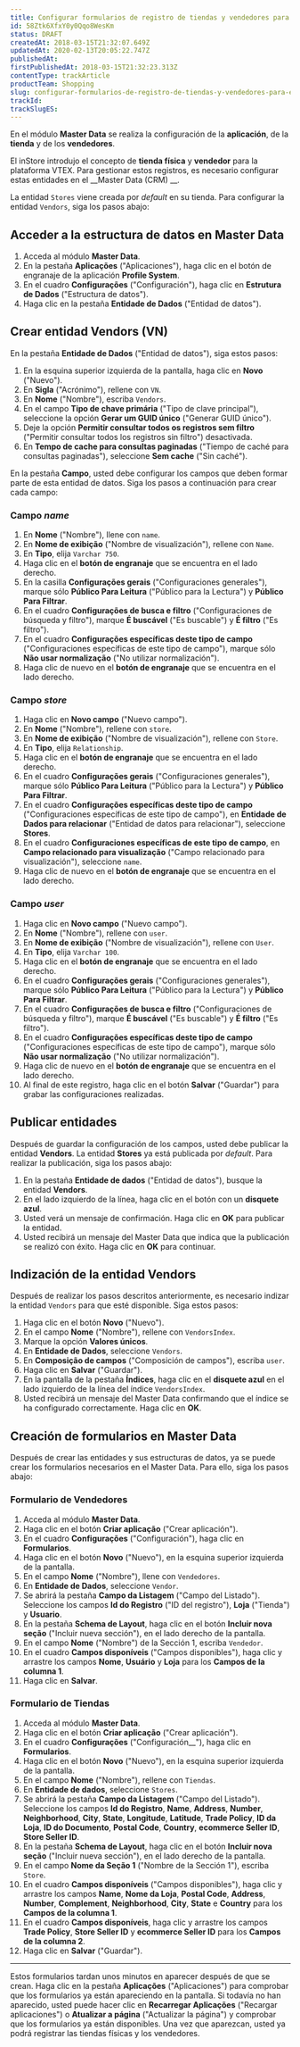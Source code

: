 ```yaml
---
title: Configurar formularios de registro de tiendas y vendedores para el inStore
id: 58Ztk6XfxY0y0Qqo8WesKm
status: DRAFT
createdAt: 2018-03-15T21:32:07.649Z
updatedAt: 2020-02-13T20:05:22.747Z
publishedAt: 
firstPublishedAt: 2018-03-15T21:32:23.313Z
contentType: trackArticle
productTeam: Shopping
slug: configurar-formularios-de-registro-de-tiendas-y-vendedores-para-el-instore
trackId: 
trackSlugES: 
---
```


En el módulo __Master Data__ se realiza la configuración de la __aplicación__, de la __tienda__ y de los __vendedores__.

El inStore introdujo el concepto de __tienda física__ y __vendedor__ para la plataforma VTEX. Para gestionar estos registros, es necesario configurar estas entidades en el __Master Data (CRM) __.

La entidad `Stores` viene creada por *default* en su tienda. Para configurar la entidad `Vendors`, siga los pasos abajo:

## Acceder a la estructura de datos en Master Data

1. Acceda al módulo __Master Data__.
2. En la pestaña __Aplicações__ ("Aplicaciones"), haga clic en el botón de engranaje de la aplicación __Profile System__.
3. En el cuadro __Configurações__ ("Configuración"), haga clic en __Estrutura de Dados__ ("Estructura de datos").
4. Haga clic en la pestaña __Entidade de Dados__ ("Entidad de datos").

## Crear entidad Vendors (VN)

En la pestaña __Entidade de Dados__ ("Entidad de datos"), siga estos pasos:

1. En la esquina superior izquierda de la pantalla, haga clic en __Novo__ ("Nuevo").
2. En __Sigla__ ("Acrónimo"), rellene con `VN`.
3. En __Nome__ ("Nombre"), escriba `Vendors`.
4. En el campo __Tipo de chave primária__ ("Tipo de clave principal"), seleccione la opción __Gerar um GUID único__ ("Generar GUID único").
5. Deje la opción __Permitir consultar todos os registros sem filtro__ ("Permitir consultar todos los registros sin filtro") desactivada.
6. En __Tempo de cache para consultas paginadas__ ("Tiempo de caché para consultas paginadas"), seleccione __Sem cache__ ("Sin caché").

En la pestaña __Campo__, usted debe configurar los campos que deben formar parte de esta entidad de datos. Siga los pasos a continuación para crear cada campo:

### Campo *name*

1. En __Nome__ ("Nombre"), llene con `name`.
2. En __Nome de exibição__ ("Nombre de visualización"), rellene con `Name`.
3. En __Tipo__, elija `Varchar 750`.
4. Haga clic en el __botón de engranaje__ que se encuentra en el lado derecho.
5. En la casilla __Configurações gerais__ ("Configuraciones generales"), marque sólo __Público Para Leitura__ ("Público para la Lectura") y __Público Para Filtrar__.
6. En el cuadro __Configurações de busca e filtro__ ("Configuraciones de búsqueda y filtro"), marque __É buscável__ ("Es buscable") y __É filtro__ ("Es filtro").
7. En el cuadro __Configurações específicas deste tipo de campo__ ("Configuraciones específicas de este tipo de campo"), marque sólo __Não usar normalização__ ("No utilizar normalización").
8. Haga clic de nuevo en el __botón de engranaje__ que se encuentra en el lado derecho.

### Campo *store*

1. Haga clic en __Novo campo__ ("Nuevo campo").
2. En __Nome__ ("Nombre"), rellene con `store`.
3. En __Nome de exibição__ ("Nombre de visualización"), rellene con `Store`.
4. En __Tipo__, elija `Relationship`.
5. Haga clic en el __botón de engranaje__ que se encuentra en el lado derecho.
6. En el cuadro __Configurações gerais__ ("Configuraciones generales"), marque sólo __Público Para Leitura__ ("Público para la Lectura") y __Público Para Filtrar__.
7. En el cuadro __Configurações específicas deste tipo de campo__ ("Configuraciones específicas de este tipo de campo"), en __Entidade de Dados para relacionar__ ("Entidad de datos para relacionar"), seleccione __Stores__.
8. En el cuadro __Configuraciones específicas de este tipo de campo__, en __Campo relacionado para visualização__ ("Campo relacionado para visualización"), seleccione `name`.
9. Haga clic de nuevo en el __botón de engranaje__ que se encuentra en el lado derecho.

### Campo *user*

1. Haga clic en __Novo campo__ ("Nuevo campo").
2. En __Nome__ ("Nombre"), rellene con `user`.
3. En __Nome de exibição__ ("Nombre de visualización"), rellene con `User`.
4. En __Tipo__, elija `Varchar 100`.
5. Haga clic en el __botón de engranaje__ que se encuentra en el lado derecho.
6. En el cuadro __Configurações gerais__ ("Configuraciones generales"), marque sólo __Público Para Leitura__ ("Público para la Lectura") y __Público Para Filtrar__.
7. En el cuadro __Configurações de busca e filtro__ ("Configuraciones de búsqueda y filtro"), marque __É buscável__ ("Es buscable") y __É filtro__ ("Es filtro").
8. En el cuadro __Configurações específicas deste tipo de campo__ ("Configuraciones específicas de este tipo de campo"), marque sólo __Não usar normalização__ ("No utilizar normalización").
9. Haga clic de nuevo en el __botón de engranaje__ que se encuentra en el lado derecho.
10. Al final de este registro, haga clic en el botón __Salvar__ ("Guardar") para grabar las configuraciones realizadas.

## Publicar entidades

Después de guardar la configuración de los campos, usted debe publicar la entidad __Vendors__. La entidad __Stores__ ya está publicada por *default*. Para realizar la publicación, siga los pasos abajo:

1. En la pestaña __Entidade de dados__ ("Entidad de datos"), busque la entidad __Vendors__.
2. En el lado izquierdo de la línea, haga clic en el botón con un __disquete azul__.
3. Usted verá un mensaje de confirmación. Haga clic en __OK__ para publicar la entidad.
4. Usted recibirá un mensaje del Master Data que indica que la publicación se realizó con éxito. Haga clic en __OK__ para continuar.

## Indización de la entidad Vendors

Después de realizar los pasos descritos anteriormente, es necesario indizar la entidad `Vendors` para que esté disponible. Siga estos pasos:

1. Haga clic en el botón __Novo__ ("Nuevo").
2. En el campo __Nome__ ("Nombre"), rellene con `VendorsIndex`.
3. Marque la opción __Valores únicos__.
4. En __Entidade de Dados__, seleccione `Vendors`.
5. En __Composição de campos__ ("Composición de campos"), escriba `user`.
6. Haga clic en __Salvar__ ("Guardar").
7. En la pantalla de la pestaña __Índices__, haga clic en el __disquete azul__ en el lado izquierdo de la línea del índice `VendorsIndex`.
8. Usted recibirá un mensaje del Master Data confirmando que el índice se ha configurado correctamente. Haga clic en __OK__.

## Creación de formularios en Master Data

Después de crear las entidades y sus estructuras de datos, ya se puede crear los formularios necesarios en el Master Data. Para ello, siga los pasos abajo:

### Formulario de Vendedores

1. Acceda al módulo __Master Data__.
2. Haga clic en el botón __Criar aplicação__ ("Crear aplicación").
3. En el cuadro __Configurações__ ("Configuración"), haga clic en __Formularios__.
4. Haga clic en el botón __Novo__ ("Nuevo"), en la esquina superior izquierda de la pantalla.
5. En el campo __Nome__ ("Nombre"), llene con `Vendedores`.
6. En __Entidade de Dados__, seleccione `Vendor`.
7. Se abrirá la pestaña __Campo da Listagem__ ("Campo del Listado"). Seleccione los campos __Id do Registro__ ("ID del registro"), __Loja__ ("Tienda") y __Usuario__.
8. En la pestaña __Schema de Layout__, haga clic en el botón __Incluir nova seção__ ("Incluir nueva sección"), en el lado derecho de la pantalla.
9. En el campo __Nome__ ("Nombre") de la Sección 1, escriba `Vendedor`.
10. En el cuadro __Campos disponíveis__ ("Campos disponibles"), haga clic y arrastre los campos __Nome__, __Usuário__ y __Loja__ para los __Campos de la columna 1__.
11. Haga clic en __Salvar__.

### Formulario de Tiendas

1. Acceda al módulo __Master Data__.
2. Haga clic en el botón __Criar aplicação__ ("Crear aplicación").
3. En el cuadro __Configurações__ ("Configuración__"), haga clic en __Formularios__.
4. Haga clic en el botón __Novo__ ("Nuevo"), en la esquina superior izquierda de la pantalla.
5. En el campo __Nome__ ("Nombre"), rellene con `Tiendas`.
6. En __Entidade de dados__, seleccione `Stores`.
7. Se abrirá la pestaña __Campo da Listagem__ ("Campo del Listado"). Seleccione los campos __Id do Registro__, __Name__, __Address__, __Number__, __Neighborhood__, __City__, __State__, __Longitude__, __Latitude__, __Trade Policy__, __ID da Loja__, __ID do Documento__, __Postal Code__, __Country__, __ecommerce Seller ID__, __Store Seller ID__.
8. En la pestaña __Schema de Layout__, haga clic en el botón __Incluir nova seção__ ("Incluir nueva sección"), en el lado derecho de la pantalla.
9. En el campo __Nome da Seção 1__ ("Nombre de la Sección 1"), escriba `Store`.
10. En el cuadro __Campos disponíveis__ ("Campos disponibles"), haga clic y arrastre los campos __Name__, __Nome da Loja__, __Postal Code__, __Address__, __Number__, __Complement__, __Neighborhood__, __City__, __State__ e __Country__ para los __Campos de la columna 1__.
11. En el cuadro __Campos disponíveis__, haga clic y arrastre los campos __Trade Policy__, __Store Seller ID__ y __ecommerce Seller ID__ para los __Campos de la columna 2__.
12. Haga clic en __Salvar__ ("Guardar").

<hr>

Estos formularios tardan unos minutos en aparecer después de que se crean. Haga clic en la pestaña __Aplicações__ ("Aplicaciones") para comprobar que los formularios ya están apareciendo en la pantalla. Si todavía no han aparecido, usted puede hacer clic en __Recarregar Aplicações__ ("Recargar aplicaciones") o __Atualizar a página__ ("Actualizar la página") y comprobar que los formularios ya están disponibles. Una vez que aparezcan, usted ya podrá registrar las tiendas físicas y los vendedores.
